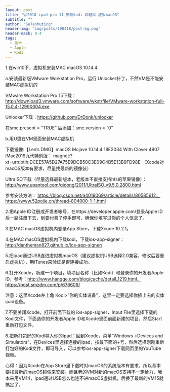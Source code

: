 ```yaml
---
layout: post
title: "💻2018 ipad pro 11 安装kodi 非越狱 虚拟macOS"
subtitle: ""
author: "Se7enMuting"
header-img: "img/posts/190418/post-bg.png"
header-mask: 0.4
tags:
  - 技术
  - Apple
  - Kodi
---
```


1.在win10下，虚拟机安装MAC macOS 10.14.4

a.安装最新版VMware Workstation Pro，运行 Unlocker补丁，不然VM是不能安装MAC虚拟机的

VMware Workstation Pro 15下载： http://download3.vmware.com/software/wkst/file/VMware-workstation-full-15.0.4-12990004.exe

Unlocker下载：https://github.com/DrDonk/unlocker

在smc.present = “TRUE” 后添加：smc.version = “0”

b.用U盘在VM里面安装MAC虚拟机

下载镜像:【Len’s DMG】macOS Mojave 10.14.4 18E2034 With Clover 4907 iMac2019九代特别版：
magnet:?xt=urn:btih:DCEE57A5D27A75E9DCB50C3E09C4B5E13B9FD98E （Xcode对macOS版本有要求，尽量找最新的镜像装）

UltraISO下载（尽量选择最新版本，老版本不直接支持hfs的苹果镜像）：http://www.upantool.com/qidong/2011/UltraISO_v9.5.0.2800.html

参考安装方法： https://blog.csdn.net/a4019069/article/details/80585612，https://www.52pojie.cn/thread-804000-1-1.html

2.把Apple ID注册成开发者帐号，在https://developer.apple.com/登录Apple ID后一路注册下去，到要付费了停手即可，确保你填写过你的个人信息了。

3.在MAC macOS虚拟机内登录App Store，下载Xcode 10.2.1。

4.在MAC macOS虚拟机内下载kodi，下载ios-app-signer：http://dantheman827.github.io/ios-app-signer/

5.把ipad通过USB连进虚拟机macOS（建议虚拟机USB选择2.0兼容，修改后要重启虚拟机），用iTunes来验证是否连接成功。

6.打开Xcode，新建一个项目，填项目名称（比如Kodi）和登录你的开发者Apple ID，参考：http://www.hangge.com/blog/cache/detail_1219.html，https://post.smzdm.com/p/676609/

注意：这里Xcode左上角 Kodi>”你的实体设备”，这里一定要选择你插上去的实体ipad设备。

7.不要关闭Xcode，打开前面下载的 ios-app-signer，Input File里选择下载的Kodi文件，下面选你的开发者Apple ID和Xcode里面前面新建的项目，然后Start重新打包文件。

8.把新打包好的Kodi导入你的ipad：回到Xcode，菜单“Windows->Devices and Simulators”，在Devices里选择连接的ipad，按最下面的+号，然后选择刚刚重新打包好的Kodi文件，即可导入，可以参考ios-app-signer下载网页里的YouTube视频。

心得：因为Xcode在App Store里下载时对macOS的系统版本有要求，所以基本要找最新的macOS镜像来安装，而且老的VM对新的macOS支持不一定给力，我本来用VM14，ipad通过USB怎么也连不进macOS虚拟机，后换了最新的VM15就搞定了。
